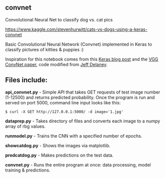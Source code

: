 ## convnet
Convolutional Neural Net to classify dog vs. cat pics

https://www.kaggle.com/stevenhurwitt/cats-vs-dogs-using-a-keras-convnet

Basic Convolutional Neural Network (Convnet) implemented in Keras to classify pictures of kitties & puppies :) 

Inspiration for this notebook comes from this [Keras blog post](https://blog.keras.io/building-powerful-image-classification-models-using-very-little-data.html) 
and the [VGG ConvNet paper](https://arxiv.org/pdf/1409.1556.pdf), 
code modified from [Jeff Delaney](https://www.kaggle.com/jeffd23). 


## Files include:

**api_convnet.py** - Simple API that takes GET requests of test image number (1-12500) and returns predicted probability. Once the program is run and served on port 5000, command line input looks like this:

```
$ curl -X GET http://127.0.0.1:5000/ -d image='1.jpg'
```

**dataprep.py** - Takes directory of files and converts each image to a numpy array of rbg values.

**runmodel.py** - Trains the CNN with a specified number of epochs.

**showcatdog.py** - Shows the images via matplotlib.

**predcatdog.py** - Makes predictions on the test data.

**convnet.py** - Runs the entire program at once: data processing, model training & predictions.
